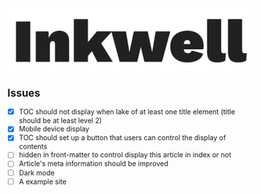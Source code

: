 ![Inkwell](example/inkwell.png)

## Issues
- [x] TOC should not display when lake of at least one title element (title should be at least level 2)
- [x] Mobile device display
- [x] TOC should set up a button that users can control the display of contents
- [ ] hidden in front-matter to control display this article in index or not
- [ ] Article's meta information should be improved
- [ ] Dark mode
- [ ] A example site
